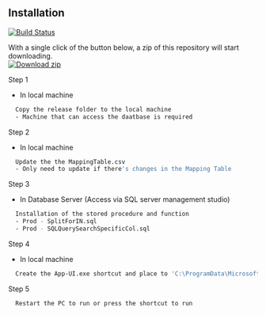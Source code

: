 
## Installation
[![Build Status](https://travis-ci.org/joemccann/dillinger.svg?branch=master)](https://github.com/pangchunhei/PowerPeg-SQLtoCSV-WindowsSoftware/tree/integration-with-EMSD-db/release)

With a single click of the button below, a zip of this repository will start downloading. <br>
[![Download zip](https://custom-icon-badges.herokuapp.com/badge/-Download-blue?style=for-the-badge&logo=download&logoColor=white "Download zip")](https://github.com/pangchunhei/PowerPeg-SQLtoCSV-WindowsSoftware/tree/integration-with-EMSD-db/release)

Step 1
- In local machine
```bash
  Copy the release folder to the local machine
  - Machine that can access the daatbase is required
```

Step 2
- In local machine
```bash
  Update the the MappingTable.csv
  - Only need to update if there's changes in the Mapping Table
```

Step 3
- In Database Server (Access via SQL server management studio)
```bash
  Installation of the stored procedure and function
  - Prod - SplitForIN.sql
  - Prod - SQLQuerySearchSpecificCol.sql
```

Step 4
- In local machine
```bash
  Create the App-UI.exe shortcut and place to 'C:\ProgramData\Microsoft\Windows\Start Menu\Programs\Startup'
```

Step 5
```bash
  Restart the PC to run or press the shortcut to run
```    

